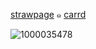 [strawpage](https://wip11.straw.page) ๑ [carrd](https://vxlqntines.straw.page)

![1000035478](https://github.com/user-attachments/assets/40a5e1f5-c2b9-46a5-a40d-01d31134a6ce)
